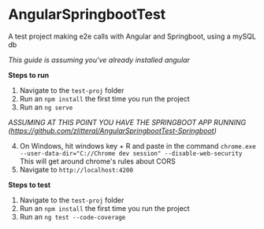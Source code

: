 # AngularSpringbootTest
A test project making e2e calls with Angular and Springboot, using a mySQL db

*This guide is assuming you've already installed angular*

**Steps to run**
1. Navigate to the `test-proj` folder
2. Run an `npm install` the first time you run the project
3. Run an `ng serve`

*ASSUMING AT THIS POINT YOU HAVE THE SPRINGBOOT APP RUNNING (https://github.com/zlitteral/AngularSpringbootTest-Springboot)*

4. On Windows, hit windows key + R and paste in the command `chrome.exe --user-data-dir="C://Chrome dev session" --disable-web-security`
This will get around chrome's rules about CORS
5. Navigate to `http://localhost:4200`

**Steps to test**
1. Navigate to the `test-proj` folder
2. Run an `npm install` the first time you run the project
3. Run an `ng test --code-coverage`
